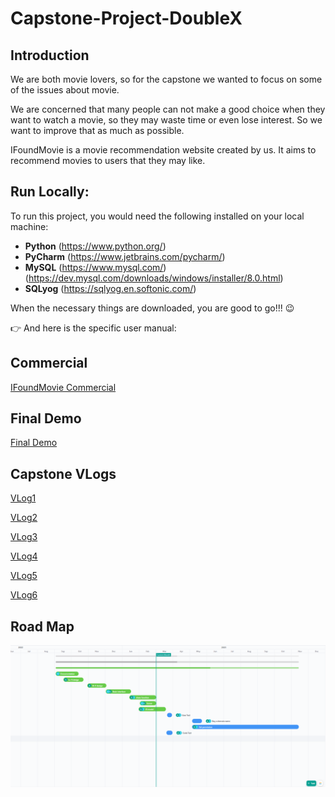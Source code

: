 # Capstone-Project-DoubleX

## Introduction
We are both movie lovers, so for the capstone we wanted to focus on some of the issues about movie.

We are concerned that many people can not make a good choice when they want to watch a movie, so they may waste time or even lose interest. So we want to improve that as much as possible.

IFoundMovie is a movie recommendation website created by us. It aims to recommend movies to users that they may like. 

## Run Locally:
To run this project, you would need the following installed on your local machine:

- **Python** (https://www.python.org/)
- **PyCharm** (https://www.jetbrains.com/pycharm/)
- **MySQL** 
(https://www.mysql.com/)
(https://dev.mysql.com/downloads/windows/installer/8.0.html)
- **SQLyog** (https://sqlyog.en.softonic.com/)

When the necessary things are downloaded, you are good to go!!! 😉

👉 And here is the specific user manual:




## Commercial
[IFoundMovie Commercial](https://youtu.be/YTtXit-VW9Y)

## Final Demo
[Final Demo](https://youtu.be/REMxrXgBKSE)

## Capstone VLogs
[VLog1](https://youtu.be/dTELsxghfa8)

[VLog2](https://youtu.be/B3ce5sasnTA)

[VLog3](https://youtu.be/D08UamnctK8)

[VLog4](https://youtu.be/HU2JjIypsKo)

[VLog5](https://youtu.be/SfY5sK-tgqQ)

[VLog6](https://youtu.be/wC1WK8TTRq0)

## Road Map
[![Road Map](https://github.com/sherr18/Capstone-Project-DoubleX/blob/main/Documents/Road%20Map/Road%20Map.png)](https://app.clickup.com/9003048722/v/s/90030110224)
